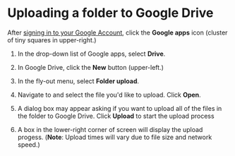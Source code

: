 # Uploading a folder to Google Drive

After [signing in to your Google Account](/signing-in-to-your-google-account.md), click the **Google apps** icon \(cluster of tiny squares in upper-right.\)

1. In the drop-down list of Google apps, select **Drive**.

2. In Google Drive, click the **New** button \(upper-left.\)

3. In the fly-out menu, select **Folder upload**.

4. Navigate to and select the file you'd like to upload. Click **Open**.

5. A dialog box may appear asking if you want to upload all of the files in the folder to Google Drive. Click **Upload** to start the upload process

6. A box in the lower-right corner of screen will display the upload progess. \(**Note**: Upload times will vary due to file size and network speed.\)



